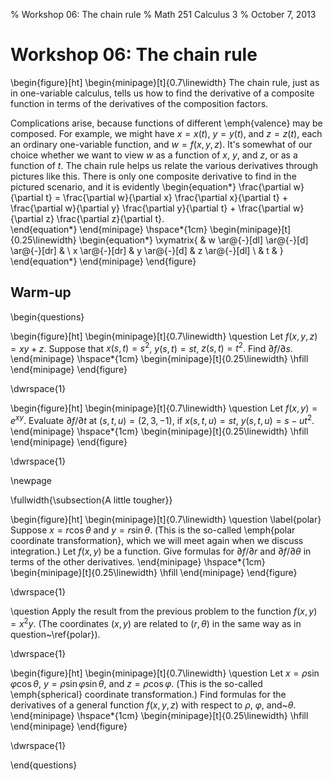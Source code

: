 % Workshop 06: The chain rule
% Math 251 Calculus 3
% October 7, 2013

# Workshop 06: The chain rule

\begin{figure}[ht]
\begin{minipage}[t]{0.7\linewidth}
The chain rule, just as in one-variable calculus, tells us how to find the derivative of a composite function in terms of the derivatives of the composition factors.

Complications arise, because functions of different \emph{valence} may be composed. For example, we might have $x = x(t)$, $y = y(t)$, and $z = z(t)$, each an ordinary one-variable function, and $w = f(x,y,z)$. It's somewhat of our choice whether we want to view $w$ as a function of $x$, $y$, and $z$, or as a function of $t$. The chain rule helps us relate the various derivatives through pictures like this. There is only one composite derivative to find in the pictured scenario, and it is evidently
\begin{equation*}
    \frac{\partial w}{\partial t} = \frac{\partial w}{\partial x} \frac{\partial x}{\partial t} + \frac{\partial w}{\partial y} \frac{\partial y}{\partial t} + \frac{\partial w}{\partial z} \frac{\partial z}{\partial t}.    
\end{equation*} 
\end{minipage} \hspace*{1cm}
\begin{minipage}[t]{0.25\linewidth}
    \begin{equation*}
        \xymatrix{
              & w \ar@{-}[dl] \ar@{-}[d] \ar@{-}[dr] & \\
            x \ar@{-}[dr] & y \ar@{-}[d] & z \ar@{-}[dl] \\
            & t & 
        }
    \end{equation*}
\end{minipage}
\end{figure}

## Warm-up

\begin{questions}

\begin{figure}[ht]
\begin{minipage}[t]{0.7\linewidth}
\question Let $f(x, y, z) = xy + z$. Suppose that $x(s,t) = s^2$, $y(s,t) = st$, $z(s,t) = t^2$. Find $\partial f/\partial s$. 
\end{minipage} \hspace*{1cm}
\begin{minipage}[t]{0.25\linewidth}
\hfill
\end{minipage}
\end{figure}

\dwrspace{1}

\begin{figure}[ht]
\begin{minipage}[t]{0.7\linewidth}
\question Let $f(x,y) = e^{xy}$. Evaluate $\partial f / \partial t$ at $(s,t,u) = (2, 3, -1)$, if $x(s, t, u) = st$, $y(s, t, u) = s - ut^2$.
\end{minipage} \hspace*{1cm}
\begin{minipage}[t]{0.25\linewidth}
\hfill
\end{minipage}
\end{figure}

\dwrspace{1}

\newpage

\fullwidth{\subsection{A little tougher}}

\begin{figure}[ht]
\begin{minipage}[t]{0.7\linewidth}
\question \label{polar} Suppose $x = r \cos{\theta}$ and $y = r \sin{\theta}$. (This is the so-called \emph{polar coordinate transformation}, which we will meet again when we discuss integration.) Let $f(x,y)$ be a function. Give formulas for $\partial f / \partial r$ and $\partial f / \partial \theta$ in terms of the other derivatives.
\end{minipage} \hspace*{1cm}
\begin{minipage}[t]{0.25\linewidth}
\hfill
\end{minipage}
\end{figure}

\dwrspace{1}

\question Apply the result from the previous problem to the function $f(x, y) = x^2 y$. (The coordinates $(x,y)$ are related to $(r,\theta)$ in the same way as in question~\ref{polar}).

\dwrspace{1}

\begin{figure}[ht]
\begin{minipage}[t]{0.7\linewidth}
\question Let $x = \rho \sin \varphi \cos \theta$, $y = \rho \sin \varphi \sin \theta$, and $z = \rho \cos \varphi$. (This is the so-called \emph{spherical} coordinate transformation.) Find formulas for the derivatives of a general function $f(x, y, z)$ with respect to $\rho$, $\varphi$, and~$\theta$. 
\end{minipage} \hspace*{1cm}
\begin{minipage}[t]{0.25\linewidth}
\hfill
\end{minipage}
\end{figure}

\dwrspace{1}

\end{questions}

